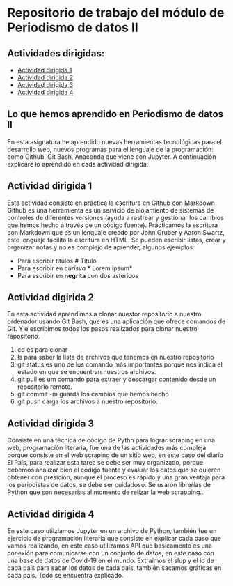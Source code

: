 # Repositorio de trabajo del módulo de Periodismo de datos II

## Actividades dirigidas: 

 
- [Actividad dirigida 1](ad1.md)
- [Actividad dirigida 2](ad2.md) 
- [Actividad dirigida 3](ad3.md)
- [Actividad dirigida 4](ad4.md)


## Lo que hemos aprendido en Periodismo de datos ll

En esta asignatura he aprendido nuevas herramientas tecnológicas para el
desarrollo web, nuevos programas para el lenguaje de la programación: como 
Github, Git Bash, Anaconda que viene con Jupyter.
A continuación explicaré lo aprendido en cada actividad dirigida:

## Actividad dirigida 1
Esta actividad consiste en práctica la escritura en Github con Markdown
Github es una herramienta es un servicio de alojamiento de sistemas de 
controles de diferentes versiones (ayuda a rastrear y gestionar los cambios
que hemos hecho a través de un código fuente).
Prácticamos la escritura con Markdown que es un lenguaje creado por
John Gruber y Aaron Swartz, este lenguaje facilita la escritura en HTML.
Se pueden escribir listas, crear y organizar notas y no es complejo
de aprender, algunos ejemplos:
- Para escribir títulos # Título 
- Para escribir en *curisva* * Lorem ipsum* 
- Para escribir en **negrita**  con dos astericos 


## Actividad digirida 2
En esta actividad aprendimos a clonar nuestor repositorio a nuestro ordenador
usando Git Bash, que es una aplicación que ofrece comandos de Git.
Y e escribimos todos los pasos realizados para clonar nuestro repositorio.
1. cd es para clonar 
2. ls para saber la lista de archivos que tenemos en nuestro repositorio
3. git status es uno de los comando más importantes porque nos indica
el estado en que se encuentran nuestros archivos. 
4. git pull es um comando para extraer y descargar contenido desde 
un repositorio remoto.
5. git commit -m guarda los cambios que hemos hecho
6. git push carga los archivos a nuestro repositorio. 

## Actividad dirigida 3 
Consiste en una técnica de código de Pythn para lograr scraping en una web,
programación literaria, fue una de las actividades más compleja
porque consiste en el web scraping de un sitio web, en este caso
del diario El País, para realizar esta tarea se debe ser muy organizado,
porque debemos analizar bien el código fuente y evaluar los datos que
se quieren obtener con presición, aunque el proceso es rápido y una
gran ventaja para los periodistas de datos, se debe ser cuidadoso.
Se usaron libreŕías de Python que son necesarias al momento de relizar
la web scrapping..

## Actividad dirigida 4
En este caso utilziamos Jupyter en un archivo de Python, también fue un
ejercicio de programación literaria que consiste en explicar cada paso que 
vamos realizando, en este caso utilizamos API que basicamente es una
conexión para comunicarse con un conjunto de datos, en este caso con una base
de datos de Covid-19 en el mundo.
Extraímos el slup y el id de cada país para sacar los datos de cada país,
también sacamos gráficas en cada país. Todo se encuentra explicado. 

